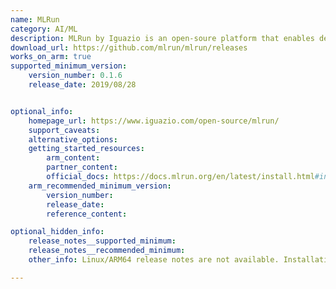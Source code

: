```yaml
---
name: MLRun
category: AI/ML
description: MLRun by Iguazio is an open-soure platform that enables developers to quickly build and manage continuous ML applications throughout their lifecycles.
download_url: https://github.com/mlrun/mlrun/releases
works_on_arm: true
supported_minimum_version:
    version_number: 0.1.6
    release_date: 2019/08/28


optional_info:
    homepage_url: https://www.iguazio.com/open-source/mlrun/
    support_caveats:
    alternative_options:
    getting_started_resources:
        arm_content:
        partner_content:
        official_docs: https://docs.mlrun.org/en/latest/install.html#install-setup-guide
    arm_recommended_minimum_version:
        version_number:
        release_date:
        reference_content:

optional_hidden_info:
    release_notes__supported_minimum:
    release_notes__recommended_minimum:
    other_info: Linux/ARM64 release notes are not available. Installation is verified using "pip3 install mlrun".

---
```

